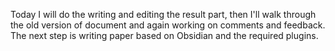 Today I will do the writing and editing the result part, then I'll walk through the old version of document and again working on comments and feedback. The next step is writing paper based on Obsidian and the required plugins. 


